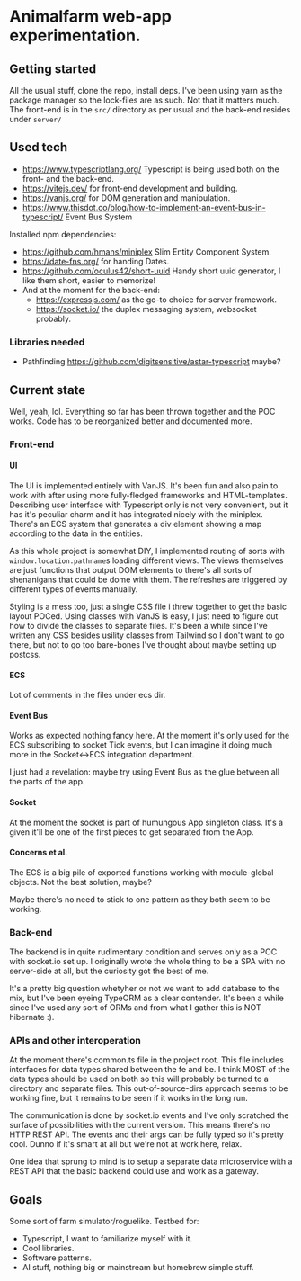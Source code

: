 # Animalfarm web-app experimentation.

## Getting started

All the usual stuff, clone the repo, install deps. I've been using yarn as the package manager so the lock-files are as such. Not that it matters much.
The front-end is in the `src/` directory as per usual and the back-end resides under `server/`

## Used tech
- https://www.typescriptlang.org/ Typescript is being used both on the front- and the back-end.
- https://vitejs.dev/ for front-end development and building.
- https://vanjs.org/ for DOM generation and manipulation.
- https://www.thisdot.co/blog/how-to-implement-an-event-bus-in-typescript/ Event Bus System

Installed npm dependencies:
- https://github.com/hmans/miniplex Slim Entity Component System.
- https://date-fns.org/ for handing Dates.
- https://github.com/oculus42/short-uuid Handy short uuid generator, I like them short, easier to memorize!
- And at the moment for the back-end:
  - https://expressjs.com/ as the go-to choice for server framework.
  - https://socket.io/ the duplex messaging system, websocket probably.

### Libraries needed
- Pathfinding https://github.com/digitsensitive/astar-typescript maybe?


## Current state
Well, yeah, lol. Everything so far has been thrown together and the POC works. Code has to be reorganized better and documented more.

### Front-end
#### UI 
The UI is implemented entirely with VanJS. It's been fun and also pain to work with after using more fully-fledged frameworks and HTML-templates. Describing user interface with Typescript only is not very convenient, but it has it's peculiar charm and it has integrated nicely with the miniplex. There's an ECS system that generates a div element showing a map according to the data in the entities.

As this whole project is somewhat DIY, I implemented routing of sorts with `window.location.pathname`s loading different views. The views themselves are just functions that output DOM elements to there's all sorts of shenanigans that could be dome with them. The refreshes are triggered by different types of events manually.

Styling is a mess too, just a single CSS file i threw together to get the basic layout POCed.  Using classes with VanJS is easy, I just need to figure out how to divide the classes to separate files. It's been a while since I've written any CSS besides usility classes from Tailwind so I don't want to go there, but not to go too bare-bones I've thought about maybe setting up postcss.

#### ECS
Lot of comments in the files under ecs dir.

#### Event Bus
Works as expected nothing fancy here. At the moment it's only used for the ECS subscribing to socket Tick events, but I can imagine it doing much more in the Socket<->ECS integration department.

I just had a revelation: maybe try using Event Bus as the glue between all the parts of the app.

#### Socket
At the moment the socket is part of humungous App singleton class. It's a given it'll be one of the first pieces to get separated from the App.

#### Concerns et al.
The ECS is a big pile of exported functions working with module-global objects. Not the best solution, maybe?

Maybe there's no need to stick to one pattern as they both seem to be working.

### Back-end
The backend is in quite rudimentary condition and serves only as a POC with socket.io set up. I originally wrote the whole thing to be a SPA with no server-side at all, but the curiosity got the best of me.

It's a pretty big question whetyher or not we want to add database to the mix, but I've been eyeing TypeORM as a clear contender. It's been a while since I've used any sort of ORMs and from what I gather this is NOT hibernate :).

### APIs and other interoperation
At the moment there's common.ts file in the project root. This file includes interfaces for data types shared between the fe and be. I think MOST of the data types should be used on both so this will probably be turned to a directory and separate files. This out-of-source-dirs approach seems to be working fine, but it remains to be seen if it works in the long run.

The communication is done by socket.io events and I've only scratched the surface of possibilities with the current version. This means there's no HTTP REST API. The events and their args can be fully typed so it's pretty cool. Dunno if it's smart at all but we're not at work here, relax.

One idea that sprung to mind is to setup a separate data microservice with a REST API that the basic backend could use and work as a gateway.

## Goals

Some sort of farm simulator/roguelike.
Testbed for:
- Typescript, I want to familiarize myself with it.
- Cool libraries.
- Software patterns.
- AI stuff, nothing big or mainstream but homebrew simple stuff.


